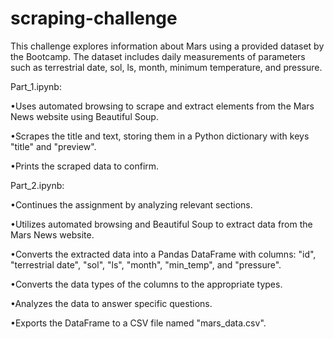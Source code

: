 # scraping-challenge

This challenge explores information about Mars using a provided dataset by the Bootcamp. The dataset includes daily measurements of parameters such as terrestrial date, sol, ls, month, minimum temperature, and pressure.

Part_1.ipynb:

•Uses automated browsing to scrape and extract elements from the Mars News website using Beautiful Soup.


•Scrapes the title and text, storing them in a Python dictionary with keys "title" and "preview".


•Prints the scraped data to confirm.


Part_2.ipynb:

•Continues the assignment by analyzing relevant sections.


•Utilizes automated browsing and Beautiful Soup to extract data from the Mars News website.


•Converts the extracted data into a Pandas DataFrame with columns: "id", "terrestrial date", "sol", "ls", "month", "min_temp", and "pressure".


•Converts the data types of the columns to the appropriate types.


•Analyzes the data to answer specific questions.


•Exports the DataFrame to a CSV file named "mars_data.csv".



